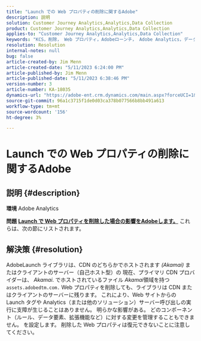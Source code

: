 ```yaml
---
title: "Launch での Web プロパティの削除に関するAdobe"
description: 説明
solution: Customer Journey Analytics,Analytics,Data Collection
product: Customer Journey Analytics,Analytics,Data Collection
applies-to: "Customer Journey Analytics,Analytics,Data Collection"
keywords: "KCS，削除， Web プロパティ，Adobeローンチ， Adobe Analytics，データ収集， FAQ"
resolution: Resolution
internal-notes: null
bug: false
article-created-by: Jim Menn
article-created-date: "5/11/2023 6:24:00 PM"
article-published-by: Jim Menn
article-published-date: "5/11/2023 6:38:46 PM"
version-number: 3
article-number: KA-18035
dynamics-url: "https://adobe-ent.crm.dynamics.com/main.aspx?forceUCI=1&pagetype=entityrecord&etn=knowledgearticle&id=36483cfe-28f0-ed11-8849-6045bd006295"
source-git-commit: 96a1c3715f1de0d03ca378b077566b8bb491a613
workflow-type: tm+mt
source-wordcount: '156'
ht-degree: 3%

---
```


# Launch での Web プロパティの削除に関するAdobe

## 説明 {#description}


<b>環境</b>
Adobe Analytics

<b>問題</b>
<u><b>Launch で Web プロパティを削除した場合の影響をAdobeします。</b></u>
これらは、次の節にリストされます。


## 解決策 {#resolution}


AdobeLaunch ライブラリは、CDN のどちらかでホストされます *(Akamai)* またはクライアントのサーバー（自己ホスト型）の
現在、プライマリ CDN プロバイダーは、 *Akamai*.
でホストされているファイル *Akamai*&#x200B;領域を持つ `assets.adobedtm.com.` Web プロパティを削除しても、ライブラリは CDN またはクライアントのサーバーに残ります。
これにより、Web サイトからの Launch タグや Analytics（または他のソリューション）サーバー呼び出しの実行に支障が生じることはありません。
明らかな影響がある。
どのコンポーネント（ルール、データ要素、拡張機能など）に対する変更を管理することもできません。 を設定します。
削除した Web プロパティは復元できないことに注意してください。
